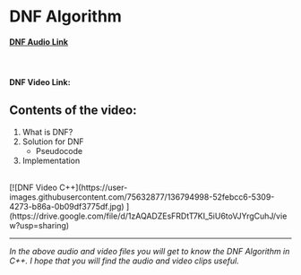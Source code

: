# DNF Algorithm
#### [DNF Audio Link](https://drive.google.com/file/d/1LQyeRKbb0nhXI9G5-d54pFoK7-qagXOu/view?usp=sharing)
<br>

#### DNF Video Link:
## Contents of the video:
1. What is DNF?
2. Solution for DNF
   - Pseudocode
3. Implementation
<br>
[![DNF Video C++](https://user-images.githubusercontent.com/75632877/136794998-52febcc6-5309-4273-b86a-0b09df3775df.jpg)
](https://drive.google.com/file/d/1zAQADZEsFRDtT7KI_5iU6toVJYrgCuhJ/view?usp=sharing)
<br>

----

  *In the above audio and video files you will get to know the DNF Algorithm in C++.*
  *I hope that you will find the audio and video clips useful.*
